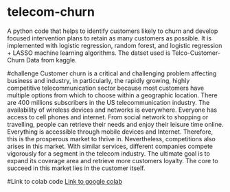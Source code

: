 # telecom-churn
A python code that helps to identify customers likely to churn and develop focused intervention plans to retain as many customers as possible. It is implemented with logistic regression, random forest, and logistic regression + LASSO machine learning algorithms. The datset used is Telco-Customer-Churn Data from kaggle.

#challenge
Customer churn is a critical and challenging problem affecting business and industry,
in particularly, the rapidly growing, highly competitive telecommunication sector
because most customers have multiple options from which to choose within a
geographic location. There are 400 millions subscribers in the US telecommunication
industry. The availability of wireless devices and networks is everywhere. Everyone
has access to cell phones and internet. From social network to shopping or travelling,
people can retrieve their needs and enjoy their leisure time online. Everything is
accessible through mobile devices and Internet. Therefore, this is the prosperous
market to thrive in. Nevertheless, competitions also arises in this market. With similar
services, different companies compete vigorously for a segment in the telecom
industry. The ultimate goal is to expand its coverage area and retrieve more
customers loyalty. The core to succeed in this market lies in the customer itself. 

#Link to colab code 
<a href="https://colab.research.google.com/drive/1jMGbHBHfpdngVl1UI2QqXXgD839ljP_5">Link to google colab </a>

